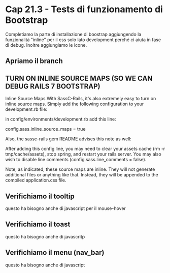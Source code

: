 # <a name="top"></a> Cap 21.3 - Tests di funzionamento di Bootstrap

Completiamo la parte di installazione di boostrap aggiungendo la funzionalità "inline" per il css solo lato development perché ci aiuta in fase di debug. Inoltre aggiungiamo le icone.



## Apriamo il branch



## TURN ON INLINE SOURCE MAPS (SO WE CAN DEBUG RAILS 7 BOOTSTRAP)

Inline Source Maps
With SassC-Rails, it's also extremely easy to turn on inline source maps. Simply add the following configuration to your development.rb file:

in config/environments/development.rb add this line:

 config.sass.inline_source_maps = true

Also, the sassc-rails gem README advises this note as well:

After adding this config line, you may need to clear your assets cache (rm -r tmp/cache/assets), stop spring, and restart your rails server. You may also wish to disable line comments (config.sass.line_comments = false).

Note, as indicated, these source maps are inline. They will not generate additional files or anything like that. Instead, they will be appended to the compiled application.css file.



## Verifichiamo il tooltip
questo ha bisogno anche di javascript per il mouse-hover



## Verifichiamo il toast
questo ha bisogno anche di javascritp



## Verifichiamo il menu (nav_bar)
questo ha bisogno anche di javascript